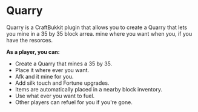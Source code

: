 # Quarry
Quarry is a CraftBukkit plugin that allows you to create a Quarry that lets you mine in a 35 by 35 block arrea. mine where you want when you, if you have the resorces.

**As a player, you can:**

* Create a Quarry that mines a 35 by 35.
* Place it where ever you want.
* Afk and it mine for you.
* Add silk touch and Fortune upgrades.
* Items are automatically placed in a nearby block inventory.
* Use what ever you want to fuel.
* Other players can refuel for you if you're gone.

